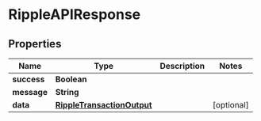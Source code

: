 # RippleAPIResponse

## Properties

| Name        | Type                                                      | Description | Notes       |
| ----------- | --------------------------------------------------------- | ----------- | ----------- |
| **success** | **Boolean**                                               |             |             |
| **message** | **String**                                                |             |             |
| **data**    | [**RippleTransactionOutput**](rippletransactionoutput.md) |             | \[optional] |
